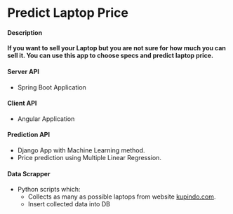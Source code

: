 # Predict Laptop Price

<h4> Description </h4>

<b> If you want to sell your Laptop but you are not sure for how much you can sell it. </b>
<b> You can use this app to choose specs and predict laptop price. </b>


<h4> Server API </h4>

- Spring Boot Application

<h4> Client API </h4>

- Angular Application

<h4> Prediction API </h4>

- Django App with Machine Learning method.
- Price prediction using Multiple Linear Regression.

<h4> Data Scrapper </h4>

- Python scripts which:
    - Collects as many as possible laptops from website <a href="https://www.kupindo.com/"> kupindo.com</a>.
    - Insert collected data into DB
